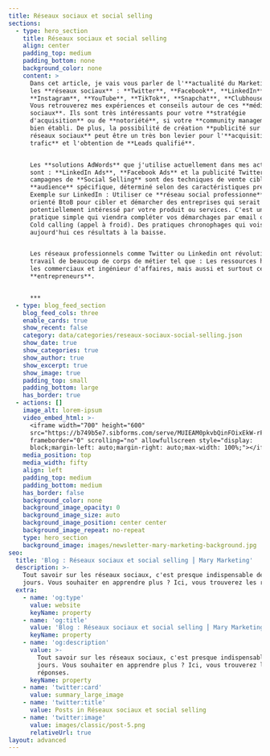 ```yaml
---
title: Réseaux sociaux et social selling
sections:
  - type: hero_section
    title: Réseaux sociaux et social selling
    align: center
    padding_top: medium
    padding_bottom: none
    background_color: none
    content: >
      Dans cet article, je vais vous parler de l'**actualité du Marketing** sur
      les **réseaux sociaux** : **Twitter**, **Facebook**, **LinkedIn**,
      **Instagram**, **YouTube**, **TikTok**, **Snapchat**, **Clubhouse**, etc.
      Vous retrouverez mes expériences et conseils autour de ces **média
      sociaux**. Ils sont très intéressants pour votre **stratégie
      d'acquisition** ou de **notoriété**, si votre **community management** est
      bien établi. De plus, la possibilité de création **publicité sur les
      réseaux sociaux** peut être un très bon levier pour l'**acquisition de
      trafic** et l'obtention de **Leads qualifié**.


      Les **solutions AdWords** que j'utilise actuellement dans mes activités
      sont : **LinkedIn Ads**, **Facebook Ads** et la publicité Twitter. Les
      campagnes de **Social Selling** sont des techniques de vente ciblant une
      **audience** spécifique, déterminé selon des caractéristiques précise.
      Exemple sur LinkedIn : Utiliser ce **réseau social professionne**l très
      orienté BtoB pour cibler et démarcher des entreprises qui serait
      potentiellement intéressé par votre produit ou services. C'est une
      pratique simple qui viendra compléter vos démarchages par email ou votre
      Cold calling (appel à froid). Des pratiques chronophages qui vois
      aujourd'hui ces résultats à la baisse.


      Les réseaux professionnels comme Twitter ou Linkedin ont révolutionné le
      travail de beaucoup de corps de métier tel que : Les ressources humaines,
      les commerciaux et ingénieur d'affaires, mais aussi et surtout celui des
      **entrepreneurs**.


      ***
  - type: blog_feed_section
    blog_feed_cols: three
    enable_cards: true
    show_recent: false
    category: data/categories/reseaux-sociaux-social-selling.json
    show_date: true
    show_categories: true
    show_author: true
    show_excerpt: true
    show_image: true
    padding_top: small
    padding_bottom: large
    has_border: true
  - actions: []
    image_alt: lorem-ipsum
    video_embed_html: >-
      <iframe width="700" height="600"
      src="https://b749b5e7.sibforms.com/serve/MUIEAM0pkvbQinFOixEkW-rF_LkKDOef_kUfJGtk7R9-UfYGPAJ_DiiVnVBksDThZYDqnmeVL4MnotsgclA_AehybCmA3NKcWHLbbvdkKvG0n34T7OuHuIsL2dj3-o197_s8hEpdP9x5L2dDoMQzA-iDTR8VKjJg43Ng3XjNLA8_kzDtFQqaWLGl0KlowvrzGYQ-eObrny3EASDU"
      frameborder="0" scrolling="no" allowfullscreen style="display:
      block;margin-left: auto;margin-right: auto;max-width: 100%;"></iframe>
    media_position: top
    media_width: fifty
    align: left
    padding_top: medium
    padding_bottom: medium
    has_border: false
    background_color: none
    background_image_opacity: 0
    background_image_size: auto
    background_image_position: center center
    background_image_repeat: no-repeat
    type: hero_section
    background_image: images/newsletter-mary-marketing-background.jpg
seo:
  title: 'Blog : Réseaux sociaux et social selling ⎮ Mary Marketing'
  description: >-
    Tout savoir sur les réseaux sociaux, c'est presque indispensable de nos
    jours. Vous souhaiter en apprendre plus ? Ici, vous trouverez les réponses.
  extra:
    - name: 'og:type'
      value: website
      keyName: property
    - name: 'og:title'
      value: 'Blog : Réseaux sociaux et social selling ⎮ Mary Marketing'
      keyName: property
    - name: 'og:description'
      value: >-
        Tout savoir sur les réseaux sociaux, c'est presque indispensable de nos
        jours. Vous souhaiter en apprendre plus ? Ici, vous trouverez les
        réponses.
      keyName: property
    - name: 'twitter:card'
      value: summary_large_image
    - name: 'twitter:title'
      value: Posts in Réseaux sociaux et social selling
    - name: 'twitter:image'
      value: images/classic/post-5.png
      relativeUrl: true
layout: advanced
---
```

